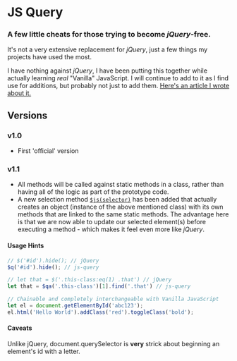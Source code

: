 # JS Query

### A few little cheats for those trying to become _jQuery_-free.

It's not a very extensive replacement for _jQuery_, just a few things my projects have used the most.

I have nothing against _jQuery_, I have been putting this together while actually learning _real_ "Vanilla" JavaScript. I will continue to add to it as I find use for additions, but probably not just to add them. [Here's an article I wrote about it.](https://dev.to/edlinkiii/refactoring-jquery-2klg)

## Versions
### v1.0
* First 'official' version
### v1.1
* All methods will be called against static methods in a class, rather than having all of the logic as part of the prototype code.
* A new selection method [`$js(selector)`](./docs/$js.md) has been added that actually creates an object (instance of the above mentioned class) with its own methods that are linked to the same static methods. The advantage here is that we are now able to update our selected element(s) before executing a method - which makes it feel even more like _jQuery_.

#### Usage Hints
```javascript
// $('#id').hide(); // jQuery
$q('#id').hide(); // js-query

// let that = $('.this-class:eq(1) .that') // jQuery
let that = $qa('.this-class')[1].find('.that') // js-query

// Chainable and completely interchangeable with Vanilla JavaScript
let el = document.getElementById('abc123');
el.html('Hello World').addClass('red').toggleClass('bold');
```

#### Caveats
Unlike jQuery, document.querySelector is **very** strick about beginning an element's id with a letter.

